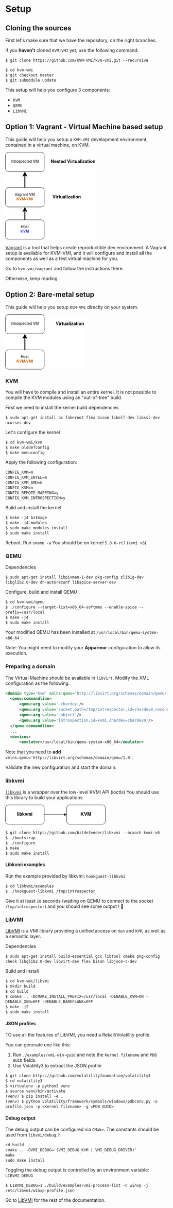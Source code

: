 # Setup

## Cloning the sources

First let's make sure that we have the repository, on the right branches.

If you **haven't** cloned `KVM-VMI` yet, use the following command:
~~~
$ git clone https://github.com/KVM-VMI/kvm-vmi.git --recursive
~~~

~~~
$ cd kvm-vmi
$ git checkout master
$ git submodule update
~~~

This setup will help you configure 3 components:
- `KVM`
- `QEMU`
- `LibVMI`

## Option 1: Vagrant - Virtual Machine based setup

This guide will help you setup a `KVM-VMI` development environment,
contained in a virtual machine, on KVM.

![vagrant_setup](images/vagrant-kvm-vmi.png)


[Vagrant](https://www.vagrantup.com/) is a tool that helps create reproductible dev environment.
A Vagrant setup is available for KVM-VMI, and it will configure and install all the components
as well as a test virtual machine for you.

Go to `kvm-vmi/vagrant` and follow the instructions there.

Otherwise, keep reading

## Option 2: Bare-metal setup

This guide will help you setup `KVM-VMI` directly on your system.

![bare_setup](images/bare-metal.png)

### KVM

You will have to compile and install an entire kernel.
It is not possible to compile the KVM modules using an "out-of-tree" build.

First we need to install the kernel build dependencies
~~~
$ sudo apt-get install bc fakeroot flex bison libelf-dev libssl-dev ncurses-dev
~~~

Let's configure the kernel
~~~
$ cd kvm-vmi/kvm
$ make olddefconfig
$ make menuconfig
~~~

Apply the following configuration:
~~~
CONFIG_KVM=m
CONFIG_KVM_INTEL=m
CONFIG_KVM_AMD=m
CONFIG_KSM=n
CONFIG_REMOTE_MAPPING=y
CONFIG_KVM_INTROSPECTION=y
~~~

Build and install the kernel
~~~
$ make -j4 bzImage
$ make -j4 modules
$ sudo make modules_install
$ sudo make install
~~~

Reboot.
Run `uname -a`
You should be on kernel `5.0.0-rc7` (`kvmi v6`)


### QEMU

Dependencies
~~~
$ sudo apt-get install libpixman-1-dev pkg-config zlib1g-dev libglib2.0-dev dh-autoreconf libspice-server-dev
~~~

Configure, build and install QEMU
~~~
$ cd kvm-vmi/qemu
$ ./configure --target-list=x86_64-softmmu --enable-spice --prefix=/usr/local
$ make -j4
$ sudo make install
~~~

Your modified QEMU has been installed at `/usr/local/bin/qemu-system-x86_64`

Note: You might need to modify your **Apparmor** configuration to allow its execution.

### Preparing a domain

The Virtual Machine should be available in `libvirt`. 
Modify the XML configuration as the following.

~~~XML
<domain type='kvm' xmlns:qemu='http://libvirt.org/schemas/domain/qemu/1.0'>
  <qemu:commandline>
      <qemu:arg value='-chardev'/>
      <qemu:arg value='socket,path=/tmp/introspector,id=chardev0,reconnect=10'/>
      <qemu:arg value='-object'/>
      <qemu:arg value='introspection,id=kvmi,chardev=chardev0'/>
  </qemu:commandline>
  ...
  <devices>
      <emulator>/usr/local/bin/qemu-system-x86_64</emulator>
~~~

Note that you need to **add** `xmlns:qemu='http://libvirt.org/schemas/domain/qemu/1.0'`.

Validate the new configuration and start the domain.

### libkvmi

[`libkvmi`](https://github.com/bitdefender/libkvmi) is a wrapper over the low-level KVMi API (ioctls)
You should use this library to build your applications.

![libkvmi](images/libkvmi.png)

~~~
$ git clone https://github.com/bitdefender/libkvmi --branch kvmi-v6
$ ./bootstrap
$ ./configure
$ make
$ sudo make install
~~~

#### Libkvmi examples

Run the example provided by libkvmi: `hookguest-libkvmi`
~~~
$ cd libkvmi/examples
$ ./hookguest-libkvmi /tmp/introspector
~~~

Give it at least `10` seconds (waiting on QEMU to connect to the socket `/tmp/introspector`) and you should see some output ! :tada: 

### LibVMI

[LibVMI](https://github.com/libvmi/libvmi) is a VMI library providing a unified access on `Xen` and `KVM`, as well as a semantic layer.

Dependencies
~~~
$ sudo apt-get install build-essential gcc libtool cmake pkg-config check libglib2.0-dev libvirt-dev flex bison libjson-c-dev
~~~

Build and install
~~~
$ cd kvm-vmi/libvmi
$ mkdir build
$ cd build
$ cmake .. -DCMAKE_INSTALL_PREFIX=/usr/local -DENABLE_KVM=ON -DENABLE_XEN=OFF -DENABLE_BAREFLANK=OFF
$ make -j2
$ sudo make install
~~~

#### JSON profiles

TO use all the features of LibVMI, you need a Rekall/Volatility profile.

You can generate one like this:

1. Run `./examples/vmi-win-guid` and note the `Kernel filename` and `PDB GUID` fields.
2. Use Volatility3 to extract the JSON profile

~~~
$ git clone https://github.com/volatilityfoundation/volatility3
$ cd volatility3
$ virtualenv -p python3 venv
$ source venv/bin/activate
(venv) $ pip install -e .
(venv) $ python volatility/framework/symbols/windows/pdbconv.py -o profile.json -p <Kernel filename> -g <PDB GUID>
~~~

#### Debug output

The debug output can be configured via `CMake`.
The constants should be used from `libvmi/debug.h`

~~~
cd build 
cmake .. -DVMI_DEBUG='(VMI_DEBUG_KVM | VMI_DEBUG_DRIVER)'
make
sudo make install
~~~

Toggling the debug output is controlled by an environment variable: `LIBVMI_DEBUG`

~~~
$ LIBVMI_DEBUG=1 ./build/examples/vmi-process-list -n winxp -j /etc/libvmi/winxp-profile.json
~~~



Go to [LibVMI](https://github.com/libvmi/libvmi) for the rest of the documentation.
